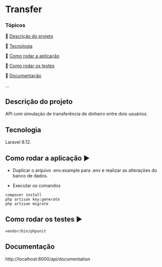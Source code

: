 <h1>Transfer</h1> 

### Tópicos 

:small_blue_diamond: [Descrição do projeto](#descrição-do-projeto)

:small_blue_diamond: [Tecnologia](#tecnologia)

:small_blue_diamond: [Como rodar a aplicação](#Como-rodar-a-aplicação)

:small_blue_diamond: [Como rodar os testes](#Como-rodar-os-testes)

:small_blue_diamond: [Documentação](#Documentação)

... 

## Descrição do projeto

API com simulação de transferência de dinheiro entre dois usuários.

## Tecnologia

Laravel 8.12.

## Como rodar a aplicação :arrow_forward:

- Duplicar o arquivo .env.example para .env e realizar as alterações do banco de dados.

- Executar os comandos
```
composer install
php artisan key:generate
php artisan migrate
```

## Como rodar os testes :arrow_forward:
```
vendor/bin/phpunit
```

## Documentação 
http://localhost:8000/api/documentation

